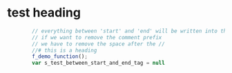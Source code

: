 <!-- {"s_msg":"this file was automatically generated","s_by":"f_generate_readme.module.js","s_ts_created":"Wed Feb 22 2023 17:08:39 GMT+0100 (Central European Standard Time)","n_ts_created":1677082119478} -->
# test heading
```javascript
        // everything between 'start' and 'end' will be written into the file ./mds/test.md
        // if we want to remove the comment prefix 
        // we have to remove the space after the // 
        //# this is a heading
        f_demo_function();
        var s_test_between_start_and_end_tag = null
```
